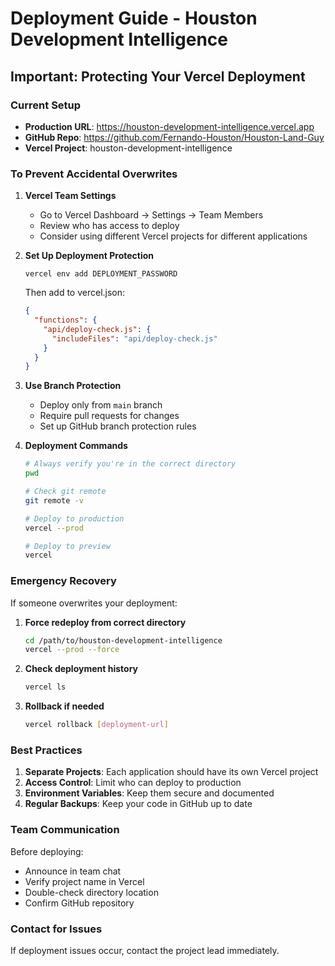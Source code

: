 # Deployment Guide - Houston Development Intelligence

## Important: Protecting Your Vercel Deployment

### Current Setup
- **Production URL**: https://houston-development-intelligence.vercel.app
- **GitHub Repo**: https://github.com/Fernando-Houston/Houston-Land-Guy
- **Vercel Project**: houston-development-intelligence

### To Prevent Accidental Overwrites

1. **Vercel Team Settings**
   - Go to Vercel Dashboard → Settings → Team Members
   - Review who has access to deploy
   - Consider using different Vercel projects for different applications

2. **Set Up Deployment Protection**
   ```
   vercel env add DEPLOYMENT_PASSWORD
   ```
   Then add to vercel.json:
   ```json
   {
     "functions": {
       "api/deploy-check.js": {
         "includeFiles": "api/deploy-check.js"
       }
     }
   }
   ```

3. **Use Branch Protection**
   - Deploy only from `main` branch
   - Require pull requests for changes
   - Set up GitHub branch protection rules

4. **Deployment Commands**
   ```bash
   # Always verify you're in the correct directory
   pwd
   
   # Check git remote
   git remote -v
   
   # Deploy to production
   vercel --prod
   
   # Deploy to preview
   vercel
   ```

### Emergency Recovery

If someone overwrites your deployment:

1. **Force redeploy from correct directory**
   ```bash
   cd /path/to/houston-development-intelligence
   vercel --prod --force
   ```

2. **Check deployment history**
   ```bash
   vercel ls
   ```

3. **Rollback if needed**
   ```bash
   vercel rollback [deployment-url]
   ```

### Best Practices

1. **Separate Projects**: Each application should have its own Vercel project
2. **Access Control**: Limit who can deploy to production
3. **Environment Variables**: Keep them secure and documented
4. **Regular Backups**: Keep your code in GitHub up to date

### Team Communication

Before deploying:
- Announce in team chat
- Verify project name in Vercel
- Double-check directory location
- Confirm GitHub repository

### Contact for Issues
If deployment issues occur, contact the project lead immediately.